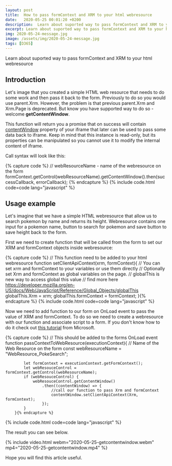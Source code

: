 ```yaml
---
layout: post
title:  How to pass formContext and XRM to your html webresource
date:   2020-05-25 00:01:20 +0200
description:  Learn about suported way to pass formContext and XRM to your html webresource
excerpt: Learn about suported way to pass formContext and XRM to your html webresource
img: 2020-05-24-message.jpg
image: /assets/img/2020-05-24-message.jpg
tags: [D365]
---
```


Learn about suported way to pass formContext and XRM to your html webresource

## Introduction

Let's image that you created a simple HTML web resource that needs to do some work and then pass it back to the form. Previously to do so you would use parent.Xrm. However, the problem is that previous parent.Xrm and Xrm.Page is deprecated. But know you have supported way to do so - welcome **getContentWindow**.

This function will return you a promise that on success will contain [contentWindow](https://developer.mozilla.org/en-US/docs/Web/API/HTMLIFrameElement/contentWindow) property of your iframe that later can be used to pass some data back to iframe. Keep in mind that this instance is read-only, but its properties can be manipulated so you cannot use it to modify the internal content of iframe.

Call syntax will look like this:

{% capture code %}
// webResourceName - name of the webresource on the form
formContext.getControl(webResourceName).getContentWindow().then(successCallback, errorCallback);
{% endcapture %}
{% include code.html code=code lang="javascript" %}

## Usage example

Let's imagine that we have a simple HTML webresource that allow us to search pokemon by name and returns its height. Webresource contains one input for a pokemon name, button to search for pokemon and save button to save height back to the form.

First we need to create function that will be called from the form to set our XRM and formContext objects inside webresource:

{% capture code %}
// This function need to be added to your html webresource
function setClientApiContext(xrm, formContext){
    // You can set xrm and formContext to your variables or use them directly
    // Optionally set Xrm and formContext as global variables on the page.
    // globalThis is new way to access global this value
    // find more here https://developer.mozilla.org/en-US/docs/Web/JavaScript/Reference/Global_Objects/globalThis
    globalThis.Xrm = xrm;
    globalThis.formContext = formContext;
}{% endcapture %}
{% include code.html code=code lang="javascript" %}

Now we need to add function to our form on OnLoad event to pass the value of XRM and formContext. To do so we need to create a webresource with our function and associate script to a form. If you don't know how to do it check out [this tutorial](https://docs.microsoft.com/en-us/powerapps/developer/model-driven-apps/clientapi/walkthrough-write-your-first-client-script#objective) from Microsoft.

{% capture code %}
        // This should be added to the forms OnLoad event
        function passContextToWebResource(executionContext){
            // Name of the Web Resource on the form
            const webResourceName = "WebResource_PokeSearch";

            let formContext = executionContext.getFormContext();
            let webResouceControl = formContext.getControl(webResourceName);
            if (webResouceControl) {
                webResouceControl.getContentWindow()
                    .then((contentWindow) => {
                        //call our function to pass Xrm and formContext
                        contentWindow.setClientApiContext(Xrm, formContext);
                    });
            }
        }{% endcapture %}
{% include code.html code=code lang="javascript" %}

The result you can see below.

{% include video.html webm="2020-05-25-getcontentwindow.webm" mp4="2020-05-25-getcontentwindow.mp4" %}

Hope you will find this article useful.
